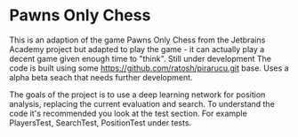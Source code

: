 # Pawns Only Chess
This is an adaption of the game Pawns Only Chess from the Jetbrains Academy project but adapted to play the game - it can actually play a decent game given enough time to "think".  Still under development
The code is built using some  https://github.com/ratosh/pirarucu.git base. Uses a alpha beta seach that needs further development.

The goals of the project is to use a deep learning network for position analysis, replacing the current evaluation and search.  To understand the code it's recommended you look at the test section.  For example PlayersTest, SearchTest, PositionTest under tests.  
